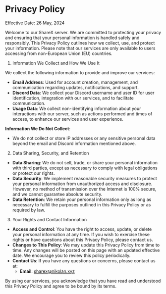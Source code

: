 # Privacy Policy

Effective Date: 26 May, 2024

Welcome to our ShareX server. We are committed to protecting your privacy and ensuring that your personal information is handled safely and responsibly. This Privacy Policy outlines how we collect, use, and protect your information. Please note that our services are only available to users accessing from non-European Union (EU) countries.

1. Information We Collect and How We Use It

We collect the following information to provide and improve our services:

- **Email Address**: Used for account creation, management, and communication regarding updates, notifications, and support.
- **Discord Data**: We collect your Discord username and user ID for user identification, integration with our services, and to facilitate communication.
- **Usage Data**: We collect non-identifying information about your interactions with our server, such as actions performed and times of access, to enhance our services and user experience.

**Information We Do Not Collect**:
- We do not collect or store IP addresses or any sensitive personal data beyond the email and Discord information mentioned above.

2. Data Sharing, Security, and Retention

- **Data Sharing**: We do not sell, trade, or share your personal information with third parties, except as necessary to comply with legal obligations or protect our rights.
- **Data Security**: We implement reasonable security measures to protect your personal information from unauthorized access and disclosure. However, no method of transmission over the Internet is 100% secure, and we cannot guarantee absolute security.
- **Data Retention**: We retain your personal information only as long as necessary to fulfill the purposes outlined in this Privacy Policy or as required by law.

3. Your Rights and Contact Information

- **Access and Control**: You have the right to access, update, or delete your personal information at any time. If you wish to exercise these rights or have questions about this Privacy Policy, please contact us.
- **Changes to This Policy**: We may update this Privacy Policy from time to time. Any changes will be posted on this page with an updated effective date. We encourage you to review this policy periodically.
- **Contact Us**: If you have any questions or concerns, please contact us at:
  - **Email**: sharex@nikolan.xyz

By using our services, you acknowledge that you have read and understood this Privacy Policy and agree to be bound by its terms.